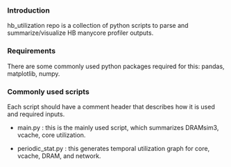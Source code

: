 ### Introduction

  hb_utilization repo is a collection of python scripts to parse and summarize/visualize HB manycore profiler outputs.


### Requirements

  There are some commonly used python packages required for this: pandas, matplotlib, numpy.


### Commonly used scripts

  Each script should have a comment header that describes how it is used and required inputs.

  - main.py : this is the mainly used script, which summarizes DRAMsim3, vcache, core utilization.

  - periodic_stat.py : this generates temporal utilization graph for core, vcache, DRAM, and network.
